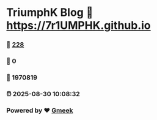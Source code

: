 # TriumphK Blog :link: https://7r1UMPHK.github.io 
### :page_facing_up: [228](https://7r1UMPHK.github.io/tag.html) 
### :speech_balloon: 0 
### :hibiscus: 1970819 
### :alarm_clock: 2025-08-30 10:08:32 
### Powered by :heart: [Gmeek](https://github.com/Meekdai/Gmeek)
